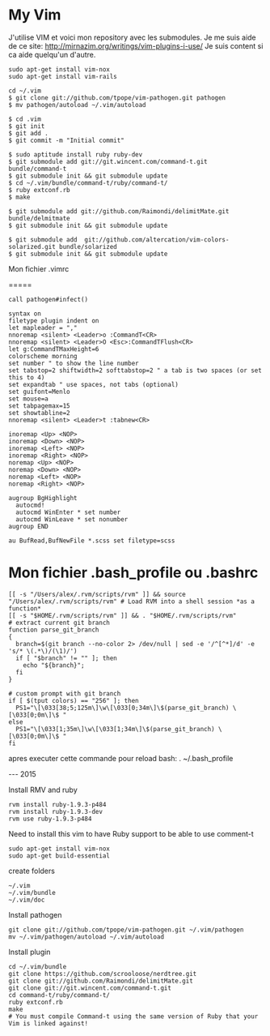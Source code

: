 My Vim
=====

J'utilise VIM et voici mon repository avec les submodules.
Je me suis aide de ce site:
http://mirnazim.org/writings/vim-plugins-i-use/
Je suis content si ca aide quelqu'un d'autre.

```
sudo apt-get install vim-nox
sudo apt-get install vim-rails

cd ~/.vim
$ git clone git://github.com/tpope/vim-pathogen.git pathogen
$ mv pathogen/autoload ~/.vim/autoload

$ cd .vim
$ git init
$ git add .
$ git commit -m "Initial commit"

$ sudo aptitude install ruby ruby-dev
$ git submodule add git://git.wincent.com/command-t.git bundle/command-t
$ git submodule init && git submodule update
$ cd ~/.vim/bundle/command-t/ruby/command-t/
$ ruby extconf.rb
$ make

$ git submodule add git://github.com/Raimondi/delimitMate.git bundle/delmitmate
$ git submodule init && git submodule update

$ git submodule add  git://github.com/altercation/vim-colors-solarized.git bundle/solarized
$ git submodule init && git submodule update

```
Mon fichier .vimrc

=====
```
call pathogen#infect()

syntax on
filetype plugin indent on
let mapleader = ","
nnoremap <silent> <Leader>o :CommandT<CR>
nnoremap <silent> <Leader>O <Esc>:CommandTFlush<CR>
let g:CommandTMaxHeight=6
colorscheme morning
set number " to show the line number
set tabstop=2 shiftwidth=2 softtabstop=2 " a tab is two spaces (or set this to 4)
set expandtab " use spaces, not tabs (optional)
set guifont=Menlo
set mouse=a
set tabpagemax=15
set showtabline=2
nnoremap <silent> <Leader>t :tabnew<CR>

inoremap <Up> <NOP>
inoremap <Down> <NOP>
inoremap <Left> <NOP>
inoremap <Right> <NOP>
noremap <Up> <NOP>
noremap <Down> <NOP>
noremap <Left> <NOP>
noremap <Right> <NOP>

augroup BgHighlight
  autocmd!
  autocmd WinEnter * set number
  autocmd WinLeave * set nonumber
augroup END

au BufRead,BufNewFile *.scss set filetype=scss
```

Mon fichier .bash_profile ou .bashrc
=====
```
[[ -s "/Users/alex/.rvm/scripts/rvm" ]] && source "/Users/alex/.rvm/scripts/rvm" # Load RVM into a shell session *as a function*
[[ -s "$HOME/.rvm/scripts/rvm" ]] && . "$HOME/.rvm/scripts/rvm"
# extract current git branch
function parse_git_branch
{
  branch=$(git branch --no-color 2> /dev/null | sed -e '/^[^*]/d' -e 's/* \(.*\)/(\1)/')
  if [ "$branch" != "" ]; then
    echo "${branch}";
  fi
}

# custom prompt with git branch
if [ $(tput colors) == "256" ]; then
  PS1="\[\033[38;5;125m\]\w\[\033[0;34m\]\$(parse_git_branch) \[\033[0;0m\]\$ "
else
  PS1="\[\033[1;35m\]\w\[\033[1;34m\]\$(parse_git_branch) \[\033[0;0m\]\$ "
fi

```
apres executer cette commande pour reload bash:
. ~/.bash_profile

--- 2015

Install RMV and ruby
```
rvm install ruby-1.9.3-p484
rvm install ruby-1.9.3-dev
rvm use ruby-1.9.3-p484
```

Need to install this vim to have Ruby support to be able to use comment-t
```
sudo apt-get install vim-nox
sudo apt-get build-essential
```

create folders
```
~/.vim
~/.vim/bundle
~/.vim/doc
```

Install pathogen
```
git clone git://github.com/tpope/vim-pathogen.git ~/.vim/pathogen
mv ~/.vim/pathogen/autoload ~/.vim/autoload
```

Install plugin
```
cd ~/.vim/bundle
git clone https://github.com/scrooloose/nerdtree.git
git clone git://github.com/Raimondi/delimitMate.git
git clone git://git.wincent.com/command-t.git
cd command-t/ruby/command-t/
ruby extconf.rb
make
# You must compile Command-t using the same version of Ruby that your Vim is linked against!
```
